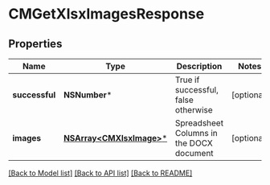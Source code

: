 # CMGetXlsxImagesResponse

## Properties
Name | Type | Description | Notes
------------ | ------------- | ------------- | -------------
**successful** | **NSNumber*** | True if successful, false otherwise | [optional] 
**images** | [**NSArray&lt;CMXlsxImage&gt;***](CMXlsxImage.md) | Spreadsheet Columns in the DOCX document | [optional] 

[[Back to Model list]](../README.md#documentation-for-models) [[Back to API list]](../README.md#documentation-for-api-endpoints) [[Back to README]](../README.md)


